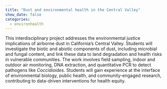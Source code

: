 ```yaml
---
title: "Dust and environmental health in the Central Valley"
show_date: false
categories:
  - environhealth
---
```

This interdisciplinary project addresses the environmental justice implications of airborne dust in California’s Central Valley. Students will investigate the biotic and abiotic components of dust, including microbial and fungal content, and link these data to land degradation and health risks in vulnerable communities. The work involves field sampling, indoor and outdoor air monitoring, DNA extraction, and quantitative PCR to detect pathogens like *Coccidioides*. Students will gain experience at the interface of environmental biology, public health, and community-engaged research, contributing to data-driven interventions for health equity.
